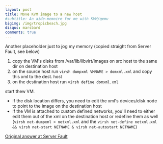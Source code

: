 ```yaml
---
layout: post
title: Move KVM image to a new host
#subtitle: An aide-memoire for me with KVM/qemu
bigimg: /img/tropicbeach.jpg
disqus: marsbard
comments: true
---
```


Another placeholder just to jog my memory (copied straight from Server Fault, see below)


1. copy the VM's disks from /var/lib/libvirt/images on src host to the same dir on destination host
2. on the source host run `virsh dumpxml VMNAME > domxml.xml` and copy this xml to the dest. host
3. on the destination host run `virsh define domxml.xml`

start thew VM.

- If the disk location differs, you need to edit the xml's devices/disk node to point to the image on the destination host
- If the VM is attached to custom defined networks, you'll need to either edit them out of the xml on the destination host or redefine them as well (`virsh net-dumpxml > netxml.xml` and the `virsh net-define netxml.xml && virsh net-start NETNAME & virsh net-autostart NETNAME`)


[Original answer at Server Fault](http://serverfault.com/a/434070/319703)


